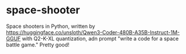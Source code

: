# space-shooter
Space shooters in Python, written by https://huggingface.co/unsloth/Qwen3-Coder-480B-A35B-Instruct-1M-GGUF with Q2-K-XL quantization, adn prompt "write a code for a space battle game." Pretty good! 


